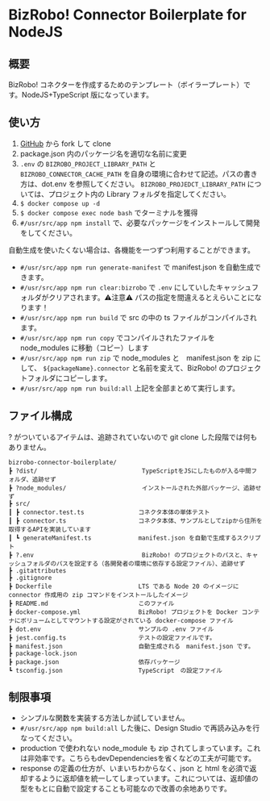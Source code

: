 # BizRobo! Connector Boilerplate for NodeJS

## 概要

BizRobo! コネクターを作成するためのテンプレート（ボイラープレート）です。NodeJS+TypeScript 版になっています。

## 使い方

1. [GitHub](https://github.com/autoro-io/bizrobo-connector-boilerplate) から fork して clone
1. package.json 内のパッケージ名を適切な名前に変更
1. `.env` の `BIZROBO_PROJECT_LIBRARY_PATH` と　`BIZROBO_CONNECTOR_CACHE_PATH` を自身の環境に合わせて記述。パスの書き方は、dot.env を参照してください。 `BIZROBO_PROJEDCT_LIBRARY_PATH` については、プロジェクト内の Library フォルダを指定してください。
1. `$ docker compose up -d` 
1. `$ docker compose exec node bash` でターミナルを獲得
1. `#/usr/src/app npm install` で、必要なパッケージをインストールして開発をしてください。

自動生成を使いたくない場合は、各機能を一つずつ利用することができます。

- `#/usr/src/app npm run generate-manifest` で manifest.json を自動生成できます。
- `#/usr/src/app npm run clear:bizrobo` で `.env` にしていしたキャッシュフォルダがクリアされます。⚠️注意⚠️ パスの指定を間違えるとえらいことになります！
- `#/usr/src/app npm run build` で src の中の ts ファイルがコンパイルされます。
- `#/usr/src/app npm run copy` でコンパイルされたファイルを node_modules に移動（コピー）します
- `#/usr/src/app npm run zip` で node_modules と　manifest.json を zip にして、 `${packageName}.connector` と名前を変えて、BizRobo! のプロジェクトフォルダにコピーします。
- `#/usr/src/app npm run build:all` 上記を全部まとめて実行します。


## ファイル構成

? がついているアイテムは、追跡されていないので git clone した段階では何もありません。

```
bizrobo-connector-boilerplate/
┣ ?dist/                             TypeScriptをJSにしたものが入る中間フォルダ、追跡せず
┣ ?node_modules/                     インストールされた外部パッケージ、追跡せず
┣ src/
┃ ┣ connector.test.ts               コネクタ本体の単体テスト
┃ ┣ connector.ts                    コネクタ本体、サンプルとしてzipから住所を取得するAPIを実装しています
┃ ┗ generateManifest.ts             manifest.json を自動で生成するスクリプト
┣ ?.env                              BizRobo! のプロジェクトのパスと、キャッシュフォルダのパスを設定する（各開発者の環境に依存する設定ファイル）、追跡せず
┣ .gitattributes
┣ .gitignore
┣ Dockerfile                        LTS である Node 20 のイメージに connector 作成用の zip コマンドをインストールしたイメージ
┣ README.md                         このファイル
┣ docker-compose.yml                BizRobo! プロジェクトを Docker コンテナにボリュームとしてマウントする設定がされている docker-compose ファイル
┣ dot.env                           サンプルの .env ファイル
┣ jest.config.ts                    テストの設定ファイルです。
┣ manifest.json                     自動生成される　manifest.json です。
┣ package-lock.json
┣ package.json                      依存パッケージ
┗ tsconfig.json                     TypeScript　の設定ファイル

```
## 制限事項

- シンプルな関数を実装する方法しか試していません。
- `#/usr/src/app npm build:all` した後に、Design Studio で再読み込みを行なってください。
- production で使われない node_module も zip されてしまっています。これは非効率です。こちらもdevDependenciesを省くなどの工夫が可能です。
- response の定義の仕方が、いまいちわからなく、json と html を必須で返却するように返却値を統一してしまっています。これについては、返却値の型をもとに自動で設定することも可能なので改善の余地ありです。
